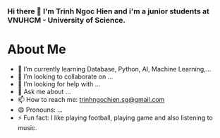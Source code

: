 ### Hi there 👋  I'm Trinh Ngoc Hien and i'm a junior students at VNUHCM - University of Science.



# About Me
- 🌱 I’m currently learning Database, Python, AI, Machine Learning,...
- 👯 I’m looking to collaborate on ...
- 🤔 I’m looking for help with ...
- 💬 Ask me about ...
- 📫 How to reach me: trinhngochien.sg@gmail.com
- 😄 Pronouns: ...
- ⚡ Fun fact: I like playing football, playing game and also listening to music.

